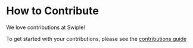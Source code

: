 # How to Contribute
We love contributions at Swiple!

To get started with your contributions, please see the [contributions guide](https://swiple.io/docs/contributing)